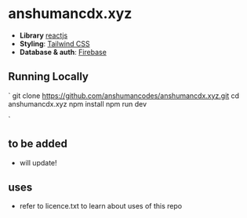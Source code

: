 # anshumancdx.xyz

- **Library** [reactjs](https://react.dev/)
- **Styling**: [Tailwind CSS](https://tailwindcss.com)
- **Database & auth**: [Firebase](https://firebase.google.com/)


## Running Locally

`
git clone https://github.com/anshumancodes/anshumancdx.xyz.git
cd anshumancdx.xyz
npm install
npm run dev
 

`

## to be added

- will update!

## uses
- refer to licence.txt to learn about uses of this repo